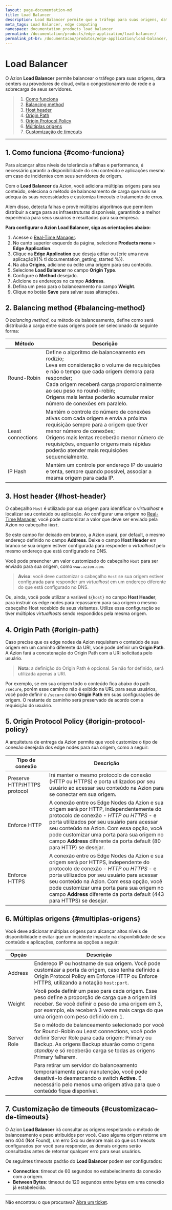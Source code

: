 ```yaml
---
layout: page-documentation-md
title: Load Balancer
description: Load Balancer permite que o tráfego para suas origens, data centers ou provedores de cloud seja balanceado, evitando o congestionamento de rede e a sobrecarga de seus servidores.
meta_tags: Load Balancer, edge computing
namespace: documentation_products_load_balancer
permalink: /documentation/products/edge-application/load-balancer/
permalink_pt-br: /documentacao/produtos/edge-application/load-balancer/
---
```

# Load Balancer

O Azion **Load Balancer** permite balancear o tráfego para suas origens, data centers ou provedores de cloud, evita o congestionamento de rede e a sobrecarga de seus servidores.

> 1. [Como funciona](#como-funciona)
> 2. [Balancing method](#balancing-method)
> 3. [Host header](#host-header)
> 4. [Origin Path](#origin-path)
> 5. [Origin Protocol Policy](#origin-protocol-policy)
> 6. [Múltiplas origens](#multiplas-origens)
> 7. [Customização de timeouts](#customizacao-de-timeouts)

---

## 1. Como funciona {#como-funciona}

Para alcançar altos níveis de tolerância a falhas e performance, é necessário garantir a disponibilidade do seu conteúdo e aplicações mesmo em caso de incidentes com seus servidores de origem.

Com o **Load Balancer** da Azion, você adiciona múltiplas origens para seu conteúdo, seleciona o método de balanceamento de carga que mais se adequa às suas necessidades e customiza timeouts e tratamento de erros.

Além disso, detecta falhas e provê múltiplos algoritmos que permitem distribuir a carga para as infraestruturas disponíveis, garantindo a melhor experiência para seus usuários e resultados para sua empresa.

**Para configurar o Azion Load Balancer, siga as orientações abaixo:**

1. Acesse o [Real-Time Manager](https://manager.azion.com/).
2. No canto superior esquerdo da página, selecione **Products menu** > **Edge Application**.
3. Clique na **Edge Application** que deseja editar ou [crie uma nova aplicação]({% tl documentation_getting_started %}).
4. Na aba **Origins**, adicione ou edite uma origem para seu conteúdo.
5. Selecione **Load Balancer** no campo **Origin Type**.
6. Configure o **Method** desejado.
7. Adicione os endereços no campo **Address**.
8. Defina um peso para o balanceamento no campo **Weight**.
9. Clique no botão **Save** para salvar suas alterações.

## 2. Balancing method {#balancing-method}

O *balancing method*, ou método de balanceamento, define como será distribuída a carga entre suas origens pode ser selecionado da seguinte forma:

| Método            | Descrição                                                    |
| ----------------- | ------------------------------------------------------------ |
| Round-Robin | Define o algoritmo de balanceamento em rodízio; <br>Leva em consideração o volume de requisições e não o tempo que cada origem demora para responder; <br>Cada origem receberá carga proporcionalmente ao seu peso no round-robin; <br>Origens mais lentas poderão acumular maior número de conexões em paralelo. |
| Least connections | Mantém o controle do número de conexões ativas com cada origem e envia a próxima requisição sempre para a origem que tiver menor número de conexões; <br>Origens mais lentas receberão menor número de requisições, enquanto origens mais rápidas poderão atender mais requisições sequencialmente. |
| IP Hash           | Mantém um controle por endereço IP do usuário e tenta, sempre quando possível, associar a mesma origem para cada IP. |

## 3. Host header {#host-header}

O cabeçalho `Host`  é utilizado por sua origem para identificar o *virtualhost* e localizar seu conteúdo ou aplicação. Ao configurar uma origem no [Real-Time Manager](https://manager.azion.com/), você pode customizar a valor que deve ser enviado pela Azion no cabeçalho `Host`.

Se este campo for deixado em branco, a Azion usará, por default, o mesmo endereço definido no campo **Address**. Deixe o campo **Host Header** em branco se sua origem estiver configurada para responder o *virtualhost* pelo mesmo endereço que está configurado no DNS.

Você pode preencher um valor customizado do cabeçalho `Host` para ser enviado para sua origem, como `www.azion.com`.

> **Aviso**: você deve customizar o cabeçalho `Host` se sua origem estiver configurada para responder um *virtualhost* em um endereço diferente do que está configurado no DNS.

Ou, ainda, você pode utilizar a variável `${host}` no campo **Host Header**, para instruir os edge nodes para repassarem para sua origem o mesmo cabeçalho Host recebido de seus visitantes. Utilize essa configuração se tiver múltiplos *virtualhosts* sendo respondidos pela mesma origem.

## 4. Origin Path {#origin-path}

Caso precise que os edge nodes da Azion requisitem o conteúdo de sua origem em um caminho diferente da URI, você pode definir um **Origin Path**. A Azion fará a concatenação do Origin Path com a URI solicitada pelo usuário.

> **Nota**: a definição do Origin Path é opcional. Se não for definido, será utilizada apenas a URI.

Por exemplo, se em sua origem todo o conteúdo fica abaixo do path `/secure`, porém esse caminho não é exibido na URL para seus usuários, você pode definir o `/secure` como **Origin Path** em suas configurações de origem. O restante do caminho será preservado de acordo com a requisição do usuário.

## 5. Origin Protocol Policy {#origin-protocol-policy}

A arquitetura de entrega da Azion permite que você customize o tipo de conexão desejada dos edge nodes para sua origem, como a seguir:

| Tipo de conexão              | Descrição                                                    |
| ---------------------------- | ------------------------------------------------------------ |
| Preserve HTTP/HTTPS protocol | Irá manter o mesmo protocolo de conexão (HTTP ou HTTPS) e porta utilizados por seu usuário ao acessar seu conteúdo na Azion para se conectar em sua origem. |
| Enforce HTTP                 | A conexão entre os Edge Nodes da Azion e sua origem será por HTTP, independentemente do protocolo de conexão - *HTTP ou HTTPS* - e porta utilizados por seu usuário para acessar seu conteúdo na Azion. Com essa opção, você pode customizar uma porta para sua origem no campo **Address** diferente da porta default (80 para HTTP) se desejar. |
| Enforce HTTPS                | A conexão entre os Edge Nodes da Azion e sua origem será por HTTPS, independente do protocolo de conexão - *HTTP ou HTTPS* - e porta utilizados por seu usuário para acessar seu conteúdo na Azion. Com essa opção, você pode customizar uma porta para sua origem no campo **Address** diferente da porta default (443 para HTTPS) se desejar. |

## 6. Múltiplas origens {#multiplas-origens}

Você deve adicionar múltiplas origens para alcançar altos níveis de disponibilidade e evitar que um incidente impacte na disponibilidade de seu conteúdo e aplicações, conforme as opções a seguir:

| Opção       | Descrição                                                    |
| ----------- | ------------------------------------------------------------ |
| Address     | Endereço IP ou hostname de sua origem. Você pode customizar a porta da origem, caso tenha definido a Origin Protocol Policy em Enforce HTTP ou Enforce HTTPS, utilizando a notação `host:port`. |
| Weight      | Você pode definir um peso para cada origem. Esse peso define a proporção de carga que a origem irá receber. Se você definir o peso de uma origem em 3, por exemplo, ela receberá 3 vezes mais carga do que uma origem com peso definido em 1. |
| Server Role | Se o método de balanceamento selecionado por você for Round-Robin ou Least connections, você pode definir Server Role para cada origem: Primary ou Backup. As origens Backup atuarão como origens *standby* e só receberão carga se todas as origens Primary falharem. |
| Active      | Para retirar um servidor do balanceamento temporariamente para manutenção, você pode desativá-lo desmarcando o switch **Active**. É necessário pelo menos uma origem ativa para que o conteúdo fique disponível. |

## 7. Customização de timeouts {#customizacao-de-timeouts}

O Azion **Load Balancer** irá consultar as origens respeitando o método de balanceamento e peso atribuídos por você. Caso alguma origem retorne um erro 404 (Not Found), um erro 5xx ou demore mais do que os timeouts configurados por você para responder, as demais origens serão consultadas antes de retornar qualquer erro para seus usuários.

Os seguintes timeouts padrão do **Load Balancer** podem ser configurados:

- **Connection**: timeout de 60 segundos no estabelecimento da conexão com a origem.
- **Between Bytes**: timeout de 120 segundos entre bytes em uma conexão já estabelecida.

---

Não encontrou o que procurava? [Abra um ticket](https://tickets.azion.com/).
